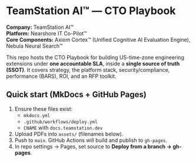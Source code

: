 # TeamStation AI™ — CTO Playbook

**Company:** TeamStation AI™  
**Platform:** Nearshore IT Co-Pilot™  
**Core Components:** Axiom Cortex™ (Unified Cognitive AI Evaluation Engine), Nebula Neural Search™

This repo hosts the CTO Playbook for building US-time-zone engineering extensions under **one accountable SLA**, inside a **single source of truth (SSOT)**. It covers strategy, the platform stack, security/compliance, performance (BARS), ROI, and an RFP toolkit.

## Quick start (MkDocs + GitHub Pages)
1. Ensure these files exist:
   - `mkdocs.yml`
   - `.github/workflows/deploy.yml`
   - `CNAME` with `docs.teamstation.dev`
2. Upload PDFs into `assets/` (filenames below).
3. Push to `main`. GitHub Actions will build and publish to `gh-pages`.
4. In repo settings → Pages, set source to **Deploy from a branch → gh-pages**.

